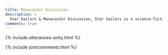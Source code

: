 ```yaml
---
title: Manacaster Discussion
description: >
  Star Sailors & Manacaster Discussion, Star Sailors is a science-fiction novella loosely based off Star Wars.
comments: true
---
```


{% include utterances-unity.html %}

{% include jointcomments.html %}
